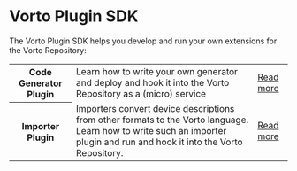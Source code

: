# Vorto Plugin SDK

The Vorto Plugin SDK helps you develop and run your own extensions for the Vorto Repository:

<table>
	<tr>
		<th>Code Generator Plugin</th>
		<td>Learn how to write your own generator and deploy and hook it into the Vorto Repository as a (micro) service</td>
		<td><a href="plugin-generator/Readme.md">Read more</a></td>
	</tr>
	<tr>
		<th>Importer Plugin</th>
		<td>Importers convert device descriptions from other formats to the Vorto language. Learn how to write such an importer plugin and run and hook it into the Vorto Repository.</td>
		<td><a href="plugin-importer/Readme.md">Read more</a></td>
	</tr>
</table>
